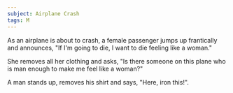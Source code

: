 ```yaml
---
subject: Airplane Crash
tags: M
---
```

As an airplane is about to crash, a female passenger jumps up frantically and announces, "If I'm going to die, I want to die feeling like a woman."

She removes all her clothing and asks, "Is there someone on this plane who is man enough to make me feel like a woman?"

A man stands up, removes his shirt and says, "Here, iron this!".
